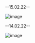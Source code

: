 --15.02.22--

![image](https://user-images.githubusercontent.com/76494349/154142942-f5a20cfa-6669-4d80-ace8-56a508480970.png)


--14.02.22--

![image](https://user-images.githubusercontent.com/76494349/153950008-e4d910aa-0762-4ff2-a1e3-eaa34d5348b7.png)

